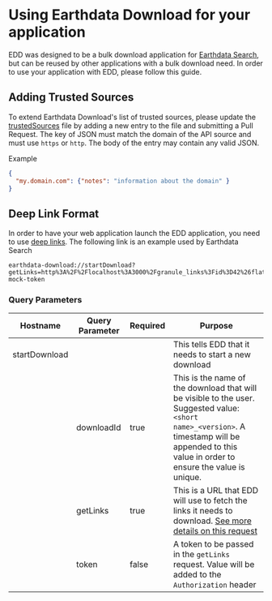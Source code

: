 # Using Earthdata Download for your application

EDD was designed to be a bulk download application for [Earthdata Search](https://search.earthdata.nasa.gov), but can be reused by other applications with a bulk download need. In order to use your application with EDD, please follow this guide.

## Adding Trusted Sources

To extend Earthdata Download's list of trusted sources, please update the [trustedSources](../src/main/trustedSources.json) file by adding a new entry to the file and submitting a Pull Request. The key of JSON must match the domain of the API source and must use `https` or `http`. The body of the entry may contain any valid JSON.

Example
```json
{
  "my.domain.com": {"notes": "information about the domain" }
}
```

## Deep Link Format

In order to have your web application launch the EDD application, you need to use [deep links](https://www.electronjs.org/docs/latest/tutorial/launch-app-from-url-in-another-app). The following link is an example used by Earthdata Search

    earthdata-download://startDownload?getLinks=http%3A%2F%2Flocalhost%3A3000%2Fgranule_links%3Fid%3D42%26flattenLinks%3Dtrue%26linkTypes%3Ddata&downloadId=shortName_versionId&token=Bearer mock-token

### Query Parameters

| Hostname | Query Parameter | Required | Purpose |
| --- | --- | --- | --- |
| startDownload | | | This tells EDD that it needs to start a new download |
| | downloadId | true | This is the name of the download that will be visible to the user. Suggested value: `<short name>_<version>`. A timestamp will be appended to this value in order to ensure the value is unique. |
| | getLinks | true | This is a URL that EDD will use to fetch the links it needs to download. [See more details on this request](GET_LINKS.md) |
| | token | false | A token to be passed in the `getLinks` request. Value will be added to the `Authorization` header |
